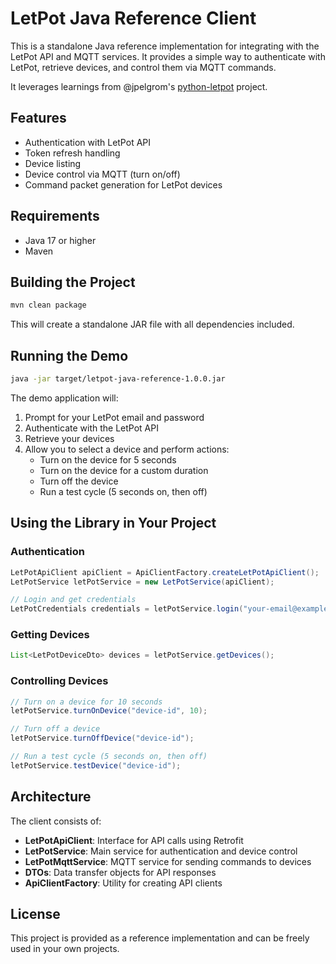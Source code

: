 # LetPot Java Reference Client

This is a standalone Java reference implementation for integrating with the LetPot API and MQTT services. It provides a simple way to authenticate with LetPot, retrieve devices, and control them via MQTT commands.

It leverages learnings from @jpelgrom's [python-letpot](https://github.com/jpelgrom/python-letpot) project.

## Features

- Authentication with LetPot API
- Token refresh handling
- Device listing
- Device control via MQTT (turn on/off)
- Command packet generation for LetPot devices

## Requirements

- Java 17 or higher
- Maven

## Building the Project

```bash
mvn clean package
```

This will create a standalone JAR file with all dependencies included.

## Running the Demo

```bash
java -jar target/letpot-java-reference-1.0.0.jar
```

The demo application will:

1. Prompt for your LetPot email and password
2. Authenticate with the LetPot API
3. Retrieve your devices
4. Allow you to select a device and perform actions:
   - Turn on the device for 5 seconds
   - Turn on the device for a custom duration
   - Turn off the device
   - Run a test cycle (5 seconds on, then off)

## Using the Library in Your Project

### Authentication

```java
LetPotApiClient apiClient = ApiClientFactory.createLetPotApiClient();
LetPotService letPotService = new LetPotService(apiClient);

// Login and get credentials
LetPotCredentials credentials = letPotService.login("your-email@example.com", "your-password");
```

### Getting Devices

```java
List<LetPotDeviceDto> devices = letPotService.getDevices();
```

### Controlling Devices

```java
// Turn on a device for 10 seconds
letPotService.turnOnDevice("device-id", 10);

// Turn off a device
letPotService.turnOffDevice("device-id");

// Run a test cycle (5 seconds on, then off)
letPotService.testDevice("device-id");
```

## Architecture

The client consists of:

- **LetPotApiClient**: Interface for API calls using Retrofit
- **LetPotService**: Main service for authentication and device control
- **LetPotMqttService**: MQTT service for sending commands to devices
- **DTOs**: Data transfer objects for API responses
- **ApiClientFactory**: Utility for creating API clients

## License

This project is provided as a reference implementation and can be freely used in your own projects.
